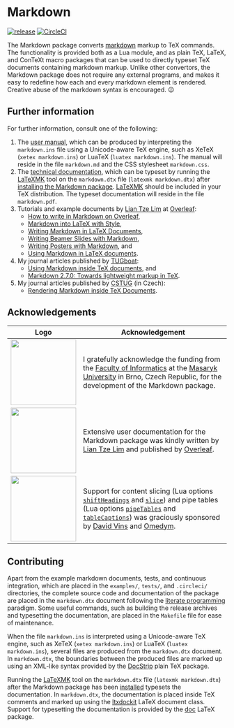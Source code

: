Markdown
========
[![release](https://img.shields.io/github/release/witiko/markdown.svg)][release]
[![CircleCI](https://circleci.com/gh/Witiko/markdown/tree/master.svg?style=shield)][CircleCI]

 [CircleCI]: https://circleci.com/gh/Witiko/markdown/tree/master "CircleCI"
 [release]:  https://github.com/Witiko/markdown/releases/latest  "Releases · Witiko/markdown"

The Markdown package converts [markdown][] markup to TeX commands. The
functionality is provided both as a Lua module, and as plain TeX, LaTeX, and
ConTeXt macro packages that can be used to directly typeset TeX documents
containing markdown markup. Unlike other convertors, the Markdown package
does not require any external programs, and makes it easy to redefine how each
and every markdown element is rendered. Creative abuse of the markdown syntax
is encouraged. 😉

 [markdown]: https://daringfireball.net/projects/markdown/basics/ "Daring Fireball: Markdown Basics"

Further information
-------------------
For further information, consult one of the following:

1. The [user manual][manual], which can be produced by interpreting the
   `markdown.ins` file using a Unicode-aware TeX engine, such as XeTeX
   (`xetex markdown.ins`) or LuaTeX (`luatex markdown.ins`). The manual will
   reside in the file `markdown.md` and the CSS stylesheet `markdown.css`.
2. The [technical documentation][techdoc], which can be typeset by running the
   [LaTeXMK][] tool on the `markdown.dtx` file
   (`latexmk markdown.dtx`) after [installing the Markdown package][install].
   [LaTeXMK][] should be included in your TeX distribution. The typeset
   documentation will reside in the file `markdown.pdf`.
3. Tutorials and example documents by [Lian Tze Lim][liantze] at [Overleaf][]:
    - [How to write in Markdown on Overleaf][overleaf-1],
    - [Markdown into LaTeX with Style][overleaf-2],
    - [Writing Markdown in LaTeX Documents][overleaf-3],
    - [Writing Beamer Slides with Markdown][overleaf-4],
    - [Writing Posters with Markdown][overleaf-5], and
    - [Using Markdown in LaTeX documents][overleaf-6].
4. My journal articles published by [TUGboat][]:
    - [Using Markdown inside TeX documents][tb119], and
    - [Markdown 2.7.0: Towards lightweight markup in TeX][tb124].
5. My journal articles published by [CSTUG][] (in Czech):
    - [Rendering Markdown inside TeX Documents][10.5300/2016-1-4/78].

 [overleaf-1]: https://www.overleaf.com/learn/latex/Articles/How_to_write_in_Markdown_on_Overleaf       "How to write in Markdown on Overleaf"
 [overleaf-2]: https://www.overleaf.com/learn/latex/Articles/Markdown_into_LaTeX_with_Style             "Markdown into LaTeX with Style"
 [overleaf-3]: https://www.overleaf.com/learn/how-to/Writing_Markdown_in_LaTeX_Documents                "Writing Markdown in LaTeX Documents"
 [overleaf-4]: https://www.overleaf.com/latex/examples/writing-beamer-slides-with-markdown/dnrwnjrpjjhw "Writing Beamer Slides with Markdown"
 [overleaf-5]: https://www.overleaf.com/latex/examples/writing-posters-with-markdown/jtbgmmgqrqmh       "Writing Posters with Markdown"
 [overleaf-6]: https://www.overleaf.com/latex/examples/using-markdown-in-latex-documents/whdrnpcpnwrm   "Using Markdown in LaTeX documents"

 [tb119]: https://www.tug.org/members/TUGboat/tb38-2/tb119novotny.pdf           "Using Markdown inside TeX documents"
 [tb124]: https://www.tug.org/members/TUGboat/tb40-1/tb124novotny-markdown.pdf  "Markdown 2.7.0: Towards lightweight markup in TeX"

 [10.5300/2016-1-4/78]: https://doi.org/10.5300/2016-1-4/78 "Rendering Markdown inside TeX Documents"

 [install]:  http://mirrors.ctan.org/macros/generic/markdown/markdown.html#installation "Markdown Package User Manual"
 [liantze]:  http://liantze.penguinattack.org/                                          "Rants from the Lab"
 [manual]:   http://mirrors.ctan.org/macros/generic/markdown/markdown.html              "Markdown Package User Manual"
 [overleaf]: https://www.overleaf.com/                                                  "Overleaf: Real-time Collaborative Writing and Publishing Tools with Integrated PDF Preview"
 [techdoc]:  http://mirrors.ctan.org/macros/generic/markdown/markdown.pdf               "A Markdown Interpreter for TeX"
 [tugboat]:  https://www.tug.org/tugboat/                                               "TUGboat - Communications of the TeX Users Group"
 [cstug]:    https://www.cstug.cz/                                                      "Československé sdružení uživatelů TeXu"

Acknowledgements
----------------

| Logo | Acknowledgement |
| ------------- | ------------- |
| [<img width="150" src="https://www.fi.muni.cz/images/fi-logo.png">][fimu] | I gratefully acknowledge the funding from the [Faculty of Informatics][fimu] at the [Masaryk University][mu] in Brno, Czech Republic, for the development of the Markdown package. |
| [<img width="150" src="https://cdn.overleaf.com/img/ol-brand/overleaf_og_logo.png">][overleaf] | Extensive user documentation for the Markdown package was kindly written by [Lian Tze Lim][liantze] and published by [Overleaf][]. |
| [<img width="150" src="https://pbs.twimg.com/profile_images/1004769879319334912/6Bh1UthD.jpg">][omedym] | Support for content slicing (Lua options [`shiftHeadings`][option-shift-headings] and [`slice`][option-slice]) and pipe tables (Lua options [`pipeTables`][option-pipe-tables] and [`tableCaptions`][option-table-captions]) was graciously sponsored by [David Vins][dvins] and [Omedym][]. |

 [dvins]:  https://github.com/dvins             "David Vins"
 [fimu]:   https://www.fi.muni.cz/index.html.en "Faculty of Informatics, Masaryk University"
 [mu]:     https://www.muni.cz/en               "Masaryk University"
 [Omedym]: https://www.omedym.com/              "Omedym"

 [option-pipe-tables]:    http://mirrors.ctan.org/macros/generic/markdown/markdown.html#pipe-tables          "Markdown Package User Manual"
 [option-shift-headings]: http://mirrors.ctan.org/macros/generic/markdown/markdown.html#option-shiftheadings "Markdown Package User Manual"
 [option-slice]:          http://mirrors.ctan.org/macros/generic/markdown/markdown.html#slice                "Markdown Package User Manual"
 [option-table-captions]: http://mirrors.ctan.org/macros/generic/markdown/markdown.html#option-tablecaptions "Markdown Package User Manual"

Contributing
------------
Apart from the example markdown documents, tests, and continuous integration,
which are placed in the `examples/`, `tests/`, and `.circleci/` directories,
the complete source code and documentation of the package are placed in the
`markdown.dtx` document following the [literate programming][] paradigm.
Some useful commands, such as building the release archives and typesetting
the documentation, are placed in the `Makefile` file for ease of maintenance.

When the file `markdown.ins` is interpreted using a Unicode-aware TeX engine,
such as XeTeX (`xetex markdown.ins`) or LuaTeX (`luatex markdown.ins`), several
files are produced from the `markdown.dtx` document. In `markdown.dtx`, the
boundaries between the produced files are marked up using an XML-like syntax
provided by the [DocStrip][] plain TeX package.

Running the [LaTeXMK][] tool on the `markdown.dtx` file
(`latexmk markdown.dtx`) after the Markdown package has been
[installed][install] typesets the documentation. In `markdown.dtx`, the
documentation is placed inside TeX comments and marked up using the
[ltxdockit][] LaTeX document class. Support for typesetting the documentation
is provided by the [doc][] LaTeX package.

 [doc]:                  https://ctan.org/pkg/doc                           "doc – Format LaTeX documentation"
 [DocStrip]:             https://ctan.org/pkg/docstrip                      "docstrip – Remove comments from file"
 [LaTeXMK]:              https://ctan.org/pkg/latexmk                       "latexmk – Fully automated LaTeX document generation"
 [literate programming]: https://en.wikipedia.org/wiki/Literate_programming "Literate programming"
 [ltxdockit]:            https://ctan.org/pkg/ltxdockit                     "ltxdockit – Documentation support"
